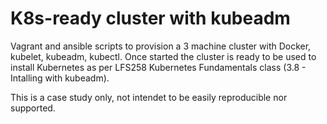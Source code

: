 # K8s-ready cluster with kubeadm

Vagrant and ansible scripts to provision a 3 machine cluster with Docker, kubelet, kubeadm, kubectl. Once started the cluster is ready to be used to install Kubernetes as per LFS258 Kubernetes Fundamentals class (3.8 - Intalling with kubeadm).

This is a case study only, not intendet to be easily reproducible nor supported.